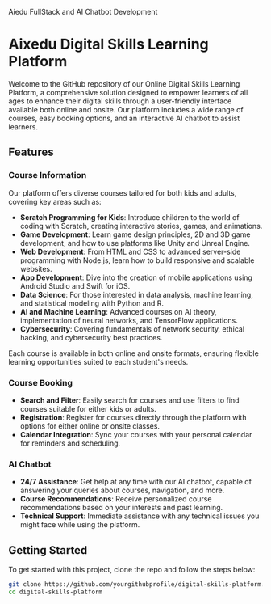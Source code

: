 Aiedu FullStack and AI Chatbot Development
# Aixedu Digital Skills Learning Platform

Welcome to the GitHub repository of our Online Digital Skills Learning Platform, a comprehensive solution designed to empower learners of all ages to enhance their digital skills through a user-friendly interface available both online and onsite. Our platform includes a wide range of courses, easy booking options, and an interactive AI chatbot to assist learners.

## Features

### Course Information

Our platform offers diverse courses tailored for both kids and adults, covering key areas such as:

- **Scratch Programming for Kids**: Introduce children to the world of coding with Scratch, creating interactive stories, games, and animations.
- **Game Development**: Learn game design principles, 2D and 3D game development, and how to use platforms like Unity and Unreal Engine.
- **Web Development**: From HTML and CSS to advanced server-side programming with Node.js, learn how to build responsive and scalable websites.
- **App Development**: Dive into the creation of mobile applications using Android Studio and Swift for iOS.
- **Data Science**: For those interested in data analysis, machine learning, and statistical modeling with Python and R.
- **AI and Machine Learning**: Advanced courses on AI theory, implementation of neural networks, and TensorFlow applications.
- **Cybersecurity**: Covering fundamentals of network security, ethical hacking, and cybersecurity best practices.

Each course is available in both online and onsite formats, ensuring flexible learning opportunities suited to each student's needs.

### Course Booking

- **Search and Filter**: Easily search for courses and use filters to find courses suitable for either kids or adults.
- **Registration**: Register for courses directly through the platform with options for either online or onsite classes.
- **Calendar Integration**: Sync your courses with your personal calendar for reminders and scheduling.

### AI Chatbot

- **24/7 Assistance**: Get help at any time with our AI chatbot, capable of answering your queries about courses, navigation, and more.
- **Course Recommendations**: Receive personalized course recommendations based on your interests and past learning.
- **Technical Support**: Immediate assistance with any technical issues you might face while using the platform.

## Getting Started

To get started with this project, clone the repo and follow the steps below:

```bash
git clone https://github.com/yourgithubprofile/digital-skills-platform.git
cd digital-skills-platform
